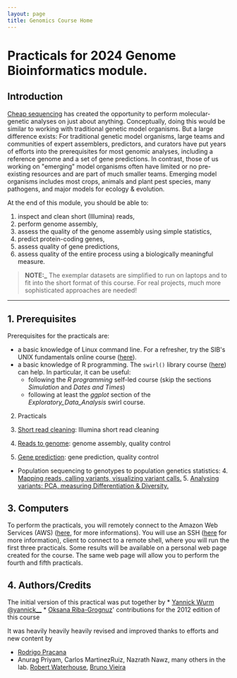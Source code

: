 ```yaml
---
layout: page
title: Genomics Course Home
---
```


<!-- Updated by Paolo Inglese, 2022 -->

# Practicals for 2024 Genome Bioinformatics module.

## Introduction

[Cheap sequencing](http://www.genome.gov/sequencingcosts/) has created the
opportunity to perform molecular-genetic analyses on just about anything.
Conceptually, doing this would be similar to working with traditional genetic
model organisms. But a large difference exists: For traditional genetic model
organisms, large teams and communities of expert assemblers, predictors, and
curators have put years of efforts into the prerequisites for most genomic
analyses, including a reference genome and a set of gene predictions. In
contrast, those of us working on "emerging" model organisms often have limited
or no pre-existing resources and are part of much smaller teams. Emerging model
organisms includes most crops, animals and plant pest species, many pathogens,
and major models for ecology & evolution.

At the end of this module, you should be able to:

1. inspect and clean short (Illumina) reads,
2. perform genome assembly,
3. assess the quality of the genome assembly using simple statistics,
4. predict protein-coding genes,
5. assess quality of gene predictions,
6. assess quality of the entire process using a biologically meaningful measure.

> **NOTE:_**
> The exemplar datasets are simplified to run on laptops and to fit into the
> short format of this course. For real projects, much more sophisticated
> approaches are needed!

---

## 1. Prerequisites

Prerequisites for the practicals are:

 * a basic knowledge of Linux command line. For a refresher, try the SIB's
   UNIX fundamentals online course ([here](http://edu.isb-sib.ch/course/view.php?id=82)).
 * a basic knowledge of R programming. The `swirl()` library course ([here](http://swirlstats.com))
   can help.
   In particular, it can be useful:
     * following the *R programming* self-led course (skip the sections
       *Simulation* and *Dates and Times*)
     * following at least the *ggplot* section of the *Exploratory_Data_Analysis*
       swirl course.

2. Practicals

1. [Short read cleaning](./current-year/practicals/reference_genome/pt-1-read-cleaning.html): Illumina
  short read cleaning
2. [Reads to genome](./current-year/practicals/reference_genome/pt-2-assembly.html): genome assembly,
  quality control
3. [Gene prediction](./current-year/practicals/reference_genome/pt-3-prediction.html): gene prediction,
  quality control
* Population sequencing to genotypes to population genetics statistics:
     4. [Mapping reads, calling variants, visualizing variant calls.](./current-year/practicals/population_genetics/pt-4-map-call.html)
     5. [Analysing variants: PCA, measuring Differentiation & Diversity.](./current-year/practicals/population_genetics/pt-5-popgen.html)

## 3. Computers

To perform the practicals, you will remotely connect to the Amazon Web Services
(AWS) ([here](https://en.wikipedia.org/wiki/Amazon_Web_Services), for more
informations).
You will use an SSH ([here](./current-year/docs/ssh.html) for more information),
client to connect to a remote shell, where you will run the first three
practicals. Some results will be available on a personal web page created for
the course. The same web page will allow you to perform the fourth and fifth
practicals.

## 4. Authors/Credits

The initial version of this practical was put together by
    * [Yannick Wurm](http://wurmlab.com) [@yannick__](http://twitter.com/yannick__)
    * [Oksana Riba-Grognuz](https://www.linkedin.com/in/oksana80)' contributions
      for the 2012 edition of this course

 It was heavily heavily heavily revised and improved thanks to efforts and new
 content by
   * [Rodrigo Pracana](https://wurmlab.github.io/team/rpracana/)
   * Anurag Priyam, Carlos MartinezRuiz, Nazrath Nawz, many others in the lab.
     [Robert Waterhouse](http://www.rmwaterhouse.org/),
     [Bruno Vieira](http://wurmlab.github.io/team/bmpvieira)

<!-- ## 5. Things used in other versions of this course:

* ~~[Inferring population sizes and gene flow.](./msmc/msmc-tutorial/guide) (Credit Stefan Schiffels [@stschiff](http://twitter.com/stschiff))~~
* ~~Gene expression  ( Credit Julien Roux [www](http://www.unil.ch/dee/home/menuinst/people/post-docs--associates/dr-julien-roux.html) [@_julien_roux](http://twitter.com/_julien_roux)):~~
     * ~~[From raw sequencing data to transcript expression levels.](./2016-SIB/practicals/rnaseq/TP1)~~
     * ~~[Gene-level clustering and differential expression analysis.](./2016-SIB/practicals/rnaseq/TP2)~~ -->

